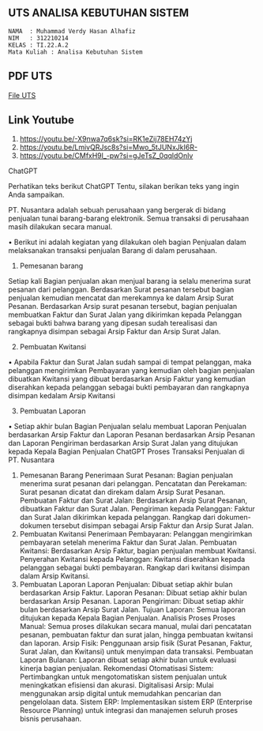 ## UTS ANALISA KEBUTUHAN SISTEM
```
NAMA  : Muhammad Verdy Hasan Alhafiz
NIM   : 312210214
KELAS : TI.22.A.2
Mata Kuliah : Analisa Kebutuhan Sistem
```

## PDF UTS
[File UTS](https://github.com/Mverdy22A2/UTS-analisa-kebutuhan-sistem-/blob/68cb4304e08af0fc4d1e013f4cfc98274a847296/312210214_Muhammad%20Verdy_UTS.pdf)

## Link Youtube
1. https://youtu.be/-X9nwa7q6sk?si=RK1eZij78EH74zYj
2. https://youtu.be/LmivQRJsc8s?si=Mwo_5tJUNxJkI6R-
3. https://youtu.be/CMfxH9l_-pw?si=gJeTsZ_0qqldOnlv

ChatGPT

Perhatikan teks berikut 
ChatGPT
Tentu, silakan berikan teks yang ingin Anda sampaikan.





PT. Nusantara adalah sebuah perusahaan yang bergerak di bidang penjualan tunai barang-barang elektronik. Semua transaksi di perusahaan masih dilakukan secara manual.

• Berikut ini adalah kegiatan yang dilakukan oleh bagian Penjualan dalam melaksanakan transaksi penjualan Barang di dalam perusahaan.

1. Pemesanan barang

Setiap kali Bagian penjualan akan menjual barang ia selalu menerima surat pesanan dari pelanggan. Berdasarkan Surat pesanan tersebut bagian penjualan kemudian mencatat dan merekamnya ke dalam Arsip Surat Pesanan. Berdasarkan Arsip surat pesanan tersebut, bagian penjualan membuatkan Faktur dan Surat Jalan yang dikirimkan kepada Pelanggan sebagai bukti bahwa barang yang dipesan sudah terealisasi dan rangkapnya disimpan sebagai Arsip Faktur dan Arsip Surat Jalan.

2. Pembuatan Kwitansi

• Apabila Faktur dan Surat Jalan sudah sampai di tempat pelanggan, maka pelanggan mengirimkan Pembayaran yang kemudian oleh bagian penjualan dibuatkan Kwitansi yang dibuat berdasarkan Arsip Faktur yang kemudian diserahkan kepada pelanggan sebagai bukti pembayaran dan rangkapnya disimpan kedalam Arsip Kwitansi

3. Pembuatan Laporan

• Setiap akhir bulan Bagian Penjualan selalu membuat Laporan Penjualan berdasarkan Arsip Faktur dan Laporan Pesanan berdasarkan Arsip Pesanan dan Laporan Pengiriman berdasarkan Arsip Surat Jalan yang ditujukan kepada Kepala Bagian Penjualan
ChatGPT
Proses Transaksi Penjualan di PT. Nusantara
1. Pemesanan Barang
Penerimaan Surat Pesanan: Bagian penjualan menerima surat pesanan dari pelanggan.
Pencatatan dan Perekaman: Surat pesanan dicatat dan direkam dalam Arsip Surat Pesanan.
Pembuatan Faktur dan Surat Jalan: Berdasarkan Arsip Surat Pesanan, dibuatkan Faktur dan Surat Jalan.
Pengiriman kepada Pelanggan: Faktur dan Surat Jalan dikirimkan kepada pelanggan. Rangkap dari dokumen-dokumen tersebut disimpan sebagai Arsip Faktur dan Arsip Surat Jalan.
2. Pembuatan Kwitansi
Penerimaan Pembayaran: Pelanggan mengirimkan pembayaran setelah menerima Faktur dan Surat Jalan.
Pembuatan Kwitansi: Berdasarkan Arsip Faktur, bagian penjualan membuat Kwitansi.
Penyerahan Kwitansi kepada Pelanggan: Kwitansi diserahkan kepada pelanggan sebagai bukti pembayaran. Rangkap dari kwitansi disimpan dalam Arsip Kwitansi.
3. Pembuatan Laporan
Laporan Penjualan: Dibuat setiap akhir bulan berdasarkan Arsip Faktur.
Laporan Pesanan: Dibuat setiap akhir bulan berdasarkan Arsip Pesanan.
Laporan Pengiriman: Dibuat setiap akhir bulan berdasarkan Arsip Surat Jalan.
Tujuan Laporan: Semua laporan ditujukan kepada Kepala Bagian Penjualan.
Analisis Proses
Proses Manual: Semua proses dilakukan secara manual, mulai dari pencatatan pesanan, pembuatan faktur dan surat jalan, hingga pembuatan kwitansi dan laporan.
Arsip Fisik: Penggunaan arsip fisik (Surat Pesanan, Faktur, Surat Jalan, dan Kwitansi) untuk menyimpan data transaksi.
Pembuatan Laporan Bulanan: Laporan dibuat setiap akhir bulan untuk evaluasi kinerja bagian penjualan.
Rekomendasi
Otomatisasi Sistem: Pertimbangkan untuk mengotomatiskan sistem penjualan untuk meningkatkan efisiensi dan akurasi.
Digitalisasi Arsip: Mulai menggunakan arsip digital untuk memudahkan pencarian dan pengelolaan data.
Sistem ERP: Implementasikan sistem ERP (Enterprise Resource Planning) untuk integrasi dan manajemen seluruh proses bisnis perusahaan.
